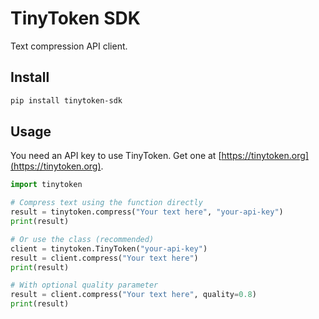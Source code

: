 # TinyToken SDK

Text compression API client.

## Install

```bash
pip install tinytoken-sdk
```

## Usage

You need an API key to use TinyToken. Get one at [https://tinytoken.org](https://tinytoken.org).

```python
import tinytoken

# Compress text using the function directly
result = tinytoken.compress("Your text here", "your-api-key")
print(result)

# Or use the class (recommended)
client = tinytoken.TinyToken("your-api-key")
result = client.compress("Your text here")
print(result)

# With optional quality parameter
result = client.compress("Your text here", quality=0.8)
print(result)
```

